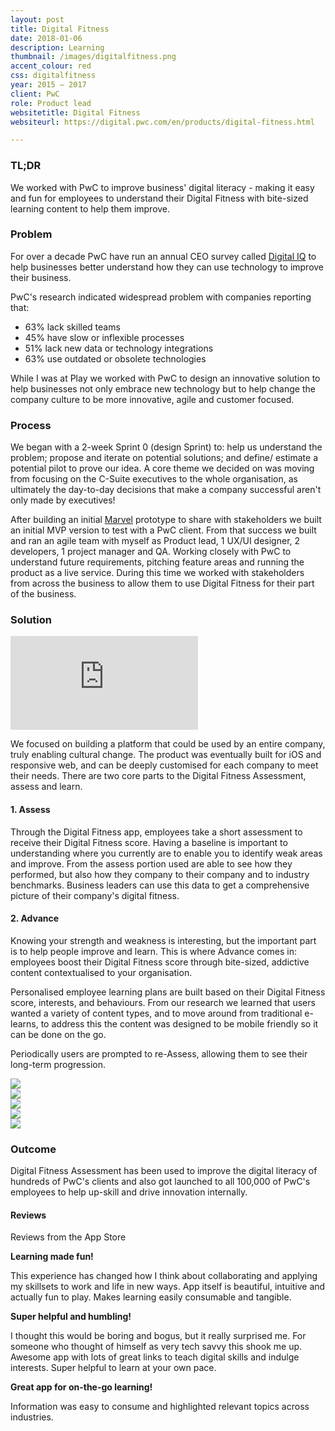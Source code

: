 ```yaml
---
layout: post
title: Digital Fitness
date: 2018-01-06
description: Learning
thumbnail: /images/digitalfitness.png
accent_colour: red
css: digitalfitness
year: 2015 – 2017
client: PwC
role: Product lead
websitetitle: Digital Fitness
websiteurl: https://digital.pwc.com/en/products/digital-fitness.html

---
```


<div class="text_container" markdown="1">

### TL;DR
We worked with PwC to improve business' digital literacy - making it easy and fun for employees to understand their Digital Fitness with bite-sized learning content to help them improve.

### Problem
For over a decade PwC have run an annual CEO survey called [Digital IQ](https://www.pwc.com/us/en/services/consulting/digital-iq.html) to help businesses better understand how they can use technology to improve their business.

PwC's research indicated widespread problem with companies reporting that:
- 63% lack skilled teams
- 45% have slow or inflexible processes
- 51% lack new data or technology integrations
- 63% use outdated or obsolete technologies

While I was at Play we worked with PwC to design an innovative solution to help businesses not only embrace new technology but to help change the company culture to be more innovative, agile and customer focused.

### Process
We began with a 2-week Sprint 0 (design Sprint) to: help us understand the problem; propose and iterate on potential solutions; and define/ estimate a potential pilot to prove our idea. A core theme we decided on was moving from focusing on the C-Suite executives to the whole organisation, as ultimately the day-to-day decisions that make a company successful aren't only made by executives!

After building an initial [Marvel](https://marvelapp.com) prototype to share with stakeholders we built an initial MVP version to test with a PwC client. From that success we built and ran an agile team with myself as Product lead, 1 UX/UI designer, 2 developers, 1 project manager and QA. Working closely with PwC to understand future requirements, pitching feature areas and running the product as a live service. During this time we worked with stakeholders from across the business to allow them to use Digital Fitness for their part of the business.

### Solution
<div class="youtube">
<iframe src="https://www.youtube.com/embed/vTT98Z7RRs0?rel=0&amp;showinfo=0" frameborder="0" allow="autoplay; encrypted-media" allowfullscreen></iframe>
</div>

We focused on building a platform that could be used by an entire company, truly enabling cultural change. The product was eventually built for iOS and responsive web, and can be deeply customised for each company to meet their needs. There are two core parts to the Digital Fitness Assessment, assess and learn.

#### 1. Assess
Through the Digital Fitness app, employees take a short assessment to receive their Digital Fitness score. Having a baseline is important to understanding where you currently are to enable you to identify weak areas and improve. From the assess portion used are able to see how they performed, but also how they company to their company and to industry benchmarks. Business leaders can use this data to get a comprehensive picture of their company's digital fitness.

#### 2. Advance
Knowing your strength and weakness is interesting, but the important part is to help people improve and learn. This is where Advance comes in: employees boost their Digital Fitness score through bite-sized, addictive content contextualised to your organisation.

Personalised employee learning plans are built based on their Digital Fitness score, interests, and behaviours. From our research we learned that users wanted a variety of content types, and to move around from traditional e-learns, to address this the content was designed to be mobile friendly so it can be done on the go.

Periodically users are prompted to re-Assess, allowing them to see their long-term progression.

</div>
<div class="image-carousel js-flickity" data-flickity='{ "imagesLoaded": true }'>
  <div class="image-cell"><img src="/images/digitalfitness/dfa1.jpeg" /></div>
  <div class="image-cell"><img src="/images/digitalfitness/dfa2.jpeg" /></div>
  <div class="image-cell"><img src="/images/digitalfitness/dfa3.jpeg" /></div>
  <div class="image-cell"><img src="/images/digitalfitness/dfa4.jpeg" /></div>
  <div class="image-cell"><img src="/images/digitalfitness/laptop1.png" /></div>
</div>

<div class="text_container" markdown="1">

### Outcome
Digital Fitness Assessment has been used to improve the digital literacy of hundreds of PwC's clients and also got launched to all 100,000 of PwC's employees to help up-skill and drive innovation internally.

#### Reviews
Reviews from the App Store
</div>
<div class="testimonial-carousel js-flickity" data-flickity='{ "imagesLoaded": true }'>
  <div class="testimonial">
    <p><strong>Learning made fun!</strong></p>
    <p>This experience has changed how I think about collaborating and applying my skillsets to work and life in new ways. App itself is beautiful, intuitive and actually fun to play. Makes learning easily consumable and tangible.</p>
  </div>
  <div class="testimonial">
    <p><strong>Super helpful and humbling!</strong></p>
    <p>I thought this would be boring and bogus, but it really surprised me. For someone who thought of himself as very tech savvy this shook me up. Awesome app with lots of great links to teach digital skills and indulge interests. Super helpful to learn at your own pace.</p>
  </div>
  <div class="testimonial">
    <p><strong>Great app for on-the-go learning!</strong></p>
    <p>Information was easy to consume and highlighted relevant topics across industries.</p>
  </div>

</div>
